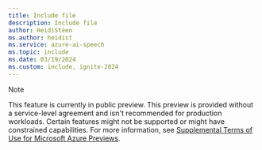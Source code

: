 ```yaml
---
title: Include file
description: Include file
author: HeidiSteen
ms.author: heidist
ms.service: azure-ai-speech
ms.topic: include
ms.date: 03/19/2024
ms.custom: include, ignite-2024
---
```


> [!NOTE]
> This feature is currently in public preview. This preview is provided without a service-level agreement and isn't recommended for production workloads. Certain features might not be supported or might have constrained capabilities. For more information, see [Supplemental Terms of Use for Microsoft Azure Previews](https://azure.microsoft.com/support/legal/preview-supplemental-terms/).
